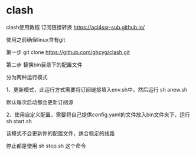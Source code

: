 # clash


clash使用教程
订阅链接转换 https://acl4ssr-sub.github.io/

使用之前确保linux含有git

第一步 git clone https://github.com/ghcyg/clash.git

第二步 替换bin目录下的配置文件

分为两种运行模式

1、更新模式，此运行方式需要将订阅链接填入env.sh中，然后运行 sh anew.sh

默认每次启动都会更新订阅源

2、使用自定义配置，需要将自己提供config.yaml的文件放入bin文件夹下，运行sh start.sh

该模式不会更新你的配置文件，适合稳定的线路

停止都是使用 sh stop.sh 这个命令
